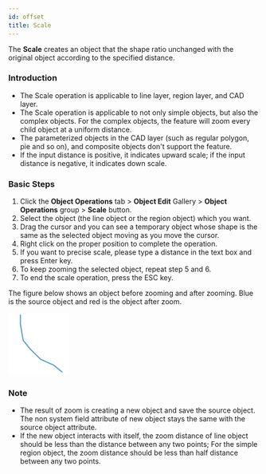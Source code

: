 ```yaml
---
id: offset
title: Scale
---
```

The **Scale** creates an object that the shape ratio unchanged with the original object according to the specified distance.

### Introduction

* The Scale operation is applicable to line layer, region layer, and CAD layer.
* The Scale operation is applicable to not only simple objects, but also the complex objects. For the complex objects, the feature will zoom every child object at a uniform distance. 
* The parameterized objects in the CAD layer (such as regular polygon, pie and so on), and composite objects don't support the feature.
* If the input distance is positive, it indicates upward scale; if the input distance is negative, it indicates down scale. 

### Basic Steps

1. Click the **Object Operations** tab > **Object Edit** Gallery > **Object Operations** group > **Scale** button. 
2. Select the object (the line object or the region object) which you want.
3. Drag the cursor and you can see a temporary object whose shape is the same as the selected object moving as you move the cursor. 
4. Right click on the proper position to complete the operation. 
5. If you want to precise scale, please type a distance in the text box and press Enter key. 
6. To keep zooming the selected object, repeat step 5 and 6.
7. To end the scale operation, press the ESC key.

The figure below shows an object before zooming and after zooming. Blue is the source object and red is the object after zoom.

![](img/moving1.png)

### Note

* The result of zoom is creating a new object and save the source object. The non system field attribute of new object stays the same with the source object attribute.
* If the new object interacts with itself, the zoom distance of line object should be less than the distance between any two points; For the simple region object, the zoom distance should be less than half distance between any two points.

